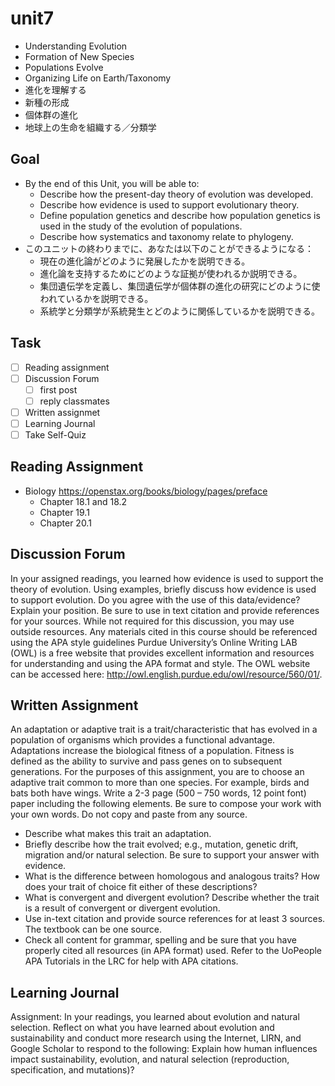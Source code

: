 # unit7

- Understanding Evolution
- Formation of New Species
- Populations Evolve
- Organizing Life on Earth/Taxonomy
- 進化を理解する
- 新種の形成
- 個体群の進化
- 地球上の生命を組織する／分類学

## Goal

- By the end of this Unit, you will be able to:
  - Describe how the present-day theory of evolution was developed.
  - Describe how evidence is used to support evolutionary theory.
  - Define population genetics and describe how population genetics is used in the study of the evolution of populations.
  - Describe how systematics and taxonomy relate to phylogeny.
- このユニットの終わりまでに、あなたは以下のことができるようになる：
  - 現在の進化論がどのように発展したかを説明できる。
  - 進化論を支持するためにどのような証拠が使われるか説明できる。
  - 集団遺伝学を定義し、集団遺伝学が個体群の進化の研究にどのように使われているかを説明できる。
  - 系統学と分類学が系統発生とどのように関係しているかを説明できる。

## Task

- [ ] Reading assignment
- [ ] Discussion Forum
  - [ ] first post
  - [ ] reply classmates
- [ ] Written assignmet
- [ ] Learning Journal
- [ ] Take Self-Quiz

## Reading Assignment

- Biology <https://openstax.org/books/biology/pages/preface>
  - Chapter 18.1 and 18.2
  - Chapter 19.1
  - Chapter 20.1

## Discussion Forum

In your assigned readings, you learned how evidence is used to support the theory of evolution. Using examples, briefly discuss how evidence is used to support evolution. Do you agree with the use of this data/evidence? Explain your position.
Be sure to use in text citation and provide references for your sources. While not required for this discussion, you may use outside resources. Any materials cited in this course should be referenced using the APA style guidelines  Purdue University’s Online Writing LAB (OWL) is a free website that provides excellent information and resources for understanding and using the APA format and style. The OWL website can be accessed here: <http://owl.english.purdue.edu/owl/resource/560/01/>.

## Written Assignment

An adaptation or adaptive trait is a trait/characteristic that has evolved in a population of organisms which provides a functional advantage. Adaptations increase the biological fitness of a population. Fitness is defined as the ability to survive and pass genes on to subsequent generations.
For the purposes of this assignment, you are to choose an adaptive trait common to more than one species. For example, birds and bats both have wings. Write a 2-3 page (500 – 750 words, 12 point font) paper including the following elements. Be sure to compose your work with your own words. Do not copy and paste from any source.

- Describe what makes this trait an adaptation.
- Briefly describe how the trait evolved; e.g., mutation, genetic drift, migration and/or natural selection. Be sure to support your answer with evidence.
- What is the difference between homologous and analogous traits? How does your trait of choice fit either of these descriptions?
- What is convergent and divergent evolution? Describe whether the trait is a result of convergent or divergent evolution.
- Use in-text citation and provide source references for at least 3 sources. The textbook can be one source.
- Check all content for grammar, spelling and be sure that you have properly cited all resources (in APA format) used. Refer to the UoPeople APA Tutorials in the LRC for help with APA citations.

## Learning Journal

Assignment: In your readings, you learned about evolution and natural selection. Reflect on what you have learned about evolution and sustainability and conduct more research using the Internet, LIRN, and Google Scholar to respond to the following:
Explain how human influences impact sustainability, evolution, and natural selection (reproduction, specification, and mutations)?
